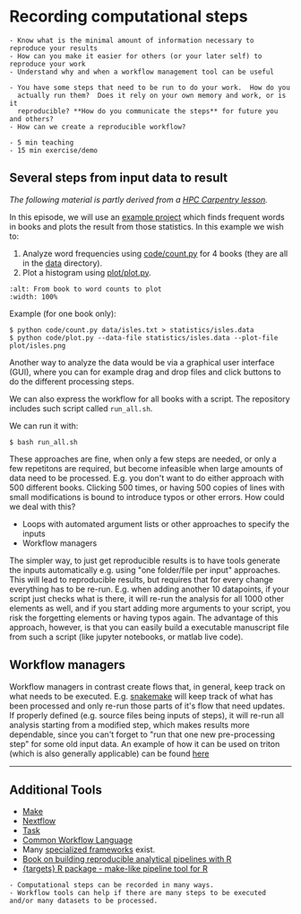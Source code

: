 # Recording computational steps

```{objectives}
- Know what is the minimal amount of information necessary to reproduce your results
- How can you make it easier for others (or your later self) to reproduce your work
- Understand why and when a workflow management tool can be useful
```

```{questions}
- You have some steps that need to be run to do your work.  How do you
  actually run them?  Does it rely on your own memory and work, or is it
  reproducible? **How do you communicate the steps** for future you and others?
- How can we create a reproducible workflow?
```

```{instructor-note}
- 5 min teaching
- 15 min exercise/demo
```

## Several steps from input data to result

_The following material is partly derived from a [HPC Carpentry lesson](https://hpc-carpentry.github.io/hpc-python/)._

In this episode, we will use an [example
project](https://github.com/coderefinery/word-count) which finds frequent
words in books and plots the result from those statistics. In this example we
wish to:

1. Analyze word frequencies using [code/count.py](https://github.com/coderefinery/word-count/blob/main/code/count.py)
   for 4 books
   (they are all in the [data](https://github.com/coderefinery/word-count/tree/main/data) directory).
2. Plot a histogram using [plot/plot.py](https://github.com/coderefinery/word-count/blob/main/plot/plot.py).

```{figure} img/word-count/arrows.png
:alt: From book to word counts to plot
:width: 100%
```

Example (for one book only):

```console
$ python code/count.py data/isles.txt > statistics/isles.data
$ python code/plot.py --data-file statistics/isles.data --plot-file plot/isles.png
```

Another way to analyze the data would be via a graphical user interface (GUI), where you can for example drag and drop files and click buttons to do the different processing steps.

We can also express the workflow for all books with a script. The repository includes such script called `run_all.sh`.

We can run it with:

```console
$ bash run_all.sh
```

These approaches are fine, when only a few steps are needed, or only a few repetitons are required, but become infeasible when large amounts of data need to be processed.
E.g. you don't want to do either approach with 500 different books. Clicking 500 times, or having 500 copies of lines with small modifications is bound to introduce typos or other errors.
How could we deal with this?

- Loops with automated argument lists or other approaches to specify the inputs
- Workflow managers

The simpler way, to just get reproducible results is to have tools generate the inputs automatically e.g. using "one folder/file per input" approaches.
This will lead to reproducible results, but requires that for every change everything has to be re-run. E.g. when adding another 10 datapoints, if your script just checks
what is there, it will re-run the analysis for all 1000 other elements as well, and if you start adding more arguments to your script, you risk the forgetting elements or
having typos again.
The advantage of this approach, however, is that you can easily build a executable manuscript file from such a script (like jupyter notebooks, or matlab live code).

## Workflow managers

Workflow managers in contrast create flows that, in general, keep track on what needs to be executed. E.g. [snakemake](https://snakemake.readthedocs.io/)
will keep track of what has been processed and only re-run those parts of it's flow that need updates.
If properly defined (e.g. source files being inputs of steps), it will re-run all analysis starting from a modified step, which makes
results more dependable, since you can't forget to "run that one new pre-processing step" for some old input data.
An example of how it can be used on triton (which is also generally applicable) can be found [here](https://github.com/AaltoRSE/snakemake-triton-example)

---

## Additional Tools

- [Make](https://www.gnu.org/software/make/)
- [Nextflow](https://www.nextflow.io/)
- [Task](https://taskfile.dev/)
- [Common Workflow Language](https://www.commonwl.org/)
- Many [specialized frameworks](https://github.com/common-workflow-language/common-workflow-language/wiki/Existing-Workflow-systems) exist.
- [Book on building reproducible analytical pipelines with R](https://raps-with-r.dev/)
- [{targets} R package - make-like pipeline tool for R](https://books.ropensci.org/targets/)

```{keypoints}
- Computational steps can be recorded in many ways.
- Workflow tools can help if there are many steps to be executed and/or many datasets to be processed.
```
